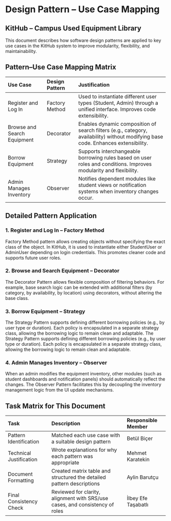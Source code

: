 # Design Pattern – Use Case Mapping

## KitHub – Campus Used Equipment Library

This document describes how software design patterns are applied to key use cases in the KitHub system to improve modularity, flexibility, and maintainability.

## Pattern–Use Case Mapping Matrix

| Use Case                    | Design Pattern   | Justification                                                                                                                     |
|:----------------------------|:-----------------|:----------------------------------------------------------------------------------------------------------------------------------|
| Register and Log In         | Factory Method   | Used to instantiate different user types (Student, Admin) through a unified interface. Improves code extensibility.               |
| Browse and Search Equipment | Decorator        | Enables dynamic composition of search filters (e.g., category, availability) without modifying base code. Enhances extensibility. |
| Borrow Equipment            | Strategy         | Supports interchangeable borrowing rules based on user roles and conditions. Improves modularity and flexibility.                 |
| Admin Manages Inventory     | Observer         | Notifies dependent modules like student views or notification systems when inventory changes occur.                               |

## Detailed Pattern Application

### 1. Register and Log In – Factory Method

Factory Method pattern allows creating objects without specifying the exact class of the object. In KitHub, it is used to instantiate either StudentUser or AdminUser depending on login credentials. This promotes cleaner code and supports future user roles.

### 2. Browse and Search Equipment – Decorator

The Decorator Pattern allows flexible composition of filtering behaviors. For example, base search logic can be extended with additional filters (by category, by availability, by location) using decorators, without altering the base class.

### 3. Borrow Equipment – Strategy

The Strategy Pattern supports defining different borrowing policies (e.g., by user type or duration). Each policy is encapsulated in a separate strategy class, allowing the borrowing logic to remain clean and adaptable. The Strategy Pattern supports defining different borrowing policies (e.g., by user type or duration). Each policy is encapsulated in a separate strategy class, allowing the borrowing logic to remain clean and adaptable.

### 4. Admin Manages Inventory – Observer

When an admin modifies the equipment inventory, other modules (such as student dashboards and notification panels) should automatically reflect the changes. The Observer Pattern facilitates this by decoupling the inventory management logic from the UI update mechanisms.

## Task Matrix for This Document

| Task                    | Description                                                                  | Responsible Member   |
|:------------------------|:-----------------------------------------------------------------------------|:---------------------|
| Pattern Identification  | Matched each use case with a suitable design pattern                         | Betül Biçer          |
| Technical Justification | Wrote explanations for why each pattern was appropriate | Mehmet Karatekin     |
| Document Formatting     | Created matrix table and structured the detailed pattern descriptions        | Aylin Barutçu        |
| Final Consistency Check | Reviewed for clarity, alignment with SRS/use cases, and consistency of roles | İlbey Efe Taşabatlı  |